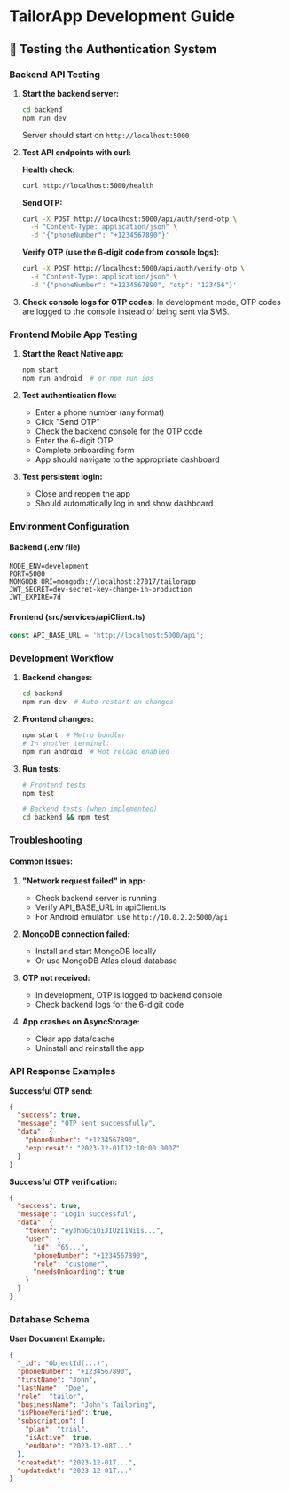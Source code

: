 # TailorApp Development Guide

## 🧪 Testing the Authentication System

### Backend API Testing

1. **Start the backend server:**
   ```bash
   cd backend
   npm run dev
   ```
   Server should start on `http://localhost:5000`

2. **Test API endpoints with curl:**

   **Health check:**
   ```bash
   curl http://localhost:5000/health
   ```

   **Send OTP:**
   ```bash
   curl -X POST http://localhost:5000/api/auth/send-otp \
     -H "Content-Type: application/json" \
     -d '{"phoneNumber": "+1234567890"}'
   ```
   
   **Verify OTP (use the 6-digit code from console logs):**
   ```bash
   curl -X POST http://localhost:5000/api/auth/verify-otp \
     -H "Content-Type: application/json" \
     -d '{"phoneNumber": "+1234567890", "otp": "123456"}'
   ```

3. **Check console logs for OTP codes:**
   In development mode, OTP codes are logged to the console instead of being sent via SMS.

### Frontend Mobile App Testing

1. **Start the React Native app:**
   ```bash
   npm start
   npm run android  # or npm run ios
   ```

2. **Test authentication flow:**
   - Enter a phone number (any format)
   - Click "Send OTP" 
   - Check the backend console for the OTP code
   - Enter the 6-digit OTP
   - Complete onboarding form
   - App should navigate to the appropriate dashboard

3. **Test persistent login:**
   - Close and reopen the app
   - Should automatically log in and show dashboard

### Environment Configuration

#### Backend (.env file)
```env
NODE_ENV=development
PORT=5000
MONGODB_URI=mongodb://localhost:27017/tailorapp
JWT_SECRET=dev-secret-key-change-in-production
JWT_EXPIRE=7d
```

#### Frontend (src/services/apiClient.ts)
```typescript
const API_BASE_URL = 'http://localhost:5000/api';
```

### Development Workflow

1. **Backend changes:**
   ```bash
   cd backend
   npm run dev  # Auto-restart on changes
   ```

2. **Frontend changes:**
   ```bash
   npm start  # Metro bundler
   # In another terminal:
   npm run android  # Hot reload enabled
   ```

3. **Run tests:**
   ```bash
   # Frontend tests
   npm test
   
   # Backend tests (when implemented)
   cd backend && npm test
   ```

### Troubleshooting

#### Common Issues:

1. **"Network request failed" in app:**
   - Check backend server is running
   - Verify API_BASE_URL in apiClient.ts
   - For Android emulator: use `http://10.0.2.2:5000/api`

2. **MongoDB connection failed:**
   - Install and start MongoDB locally
   - Or use MongoDB Atlas cloud database

3. **OTP not received:**
   - In development, OTP is logged to backend console
   - Check backend logs for the 6-digit code

4. **App crashes on AsyncStorage:**
   - Clear app data/cache
   - Uninstall and reinstall the app

### API Response Examples

**Successful OTP send:**
```json
{
  "success": true,
  "message": "OTP sent successfully",
  "data": {
    "phoneNumber": "+1234567890",
    "expiresAt": "2023-12-01T12:10:00.000Z"
  }
}
```

**Successful OTP verification:**
```json
{
  "success": true,
  "message": "Login successful",
  "data": {
    "token": "eyJhbGciOiJIUzI1NiIs...",
    "user": {
      "id": "65...",
      "phoneNumber": "+1234567890",
      "role": "customer",
      "needsOnboarding": true
    }
  }
}
```

### Database Schema

**User Document Example:**
```json
{
  "_id": "ObjectId(...)",
  "phoneNumber": "+1234567890",
  "firstName": "John",
  "lastName": "Doe",
  "role": "tailor",
  "businessName": "John's Tailoring",
  "isPhoneVerified": true,
  "subscription": {
    "plan": "trial",
    "isActive": true,
    "endDate": "2023-12-08T..."
  },
  "createdAt": "2023-12-01T...",
  "updatedAt": "2023-12-01T..."
}
```